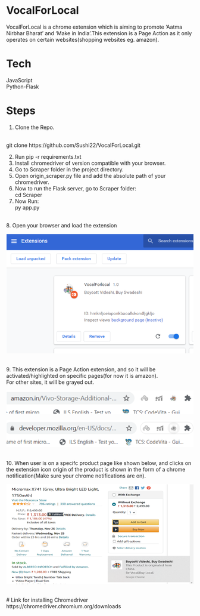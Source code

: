 # VocalForLocal
VocalForLocal  is a chrome extension which is aiming to promote ‘Aatma Nirbhar Bharat’ and ‘Make in India’.This extension is a Page Action as it only operates on certain websites(shopping websites eg. amazon).

# Tech
JavaScript<br>
Python-Flask

# Steps
1. Clone the Repo.
<br>
git clone https://github.com/Sushi22/VocalForLocal.git
<br>

2. Run pip -r requirements.txt<br>
3. Install chromedriver of version compatible with your browser.<br>
4. Go to Scraper folder in the project directory. <br>
5. Open origin_scraper.py file and add the absolute path of your chromedriver.<br>
6. Now to run the Flask server, go to Scraper folder:
        <br>
        cd Scraper
        <br>
7. Now Run:
        <br>
        py app.py
<br>
8. Open your browser and load the extension
    <p>
    <img src="Screenshots/Picture1.png">
    </p><br>
9. This extension is a Page Action extension, and so it will be activated/highlighted on specific pages(for now it is amazon).
        <br>For other sites, it will be grayed  out.
        <p>
        <img src="Screenshots/Picture2.png">
        </p>
        <p>
        <img src="Screenshots/Picture3.png">
        </p><br>
10. When user is on a specifc product page like shown below, and clicks on the extension icon origin of the product is shown in the form of a chrome notification(Make sure your chrome notifications are on).
        <p>
            <img src="Screenshots/Picture4.png">
        </p>
<br>
# Link for installing Chromedriver
https://chromedriver.chromium.org/downloads


        




